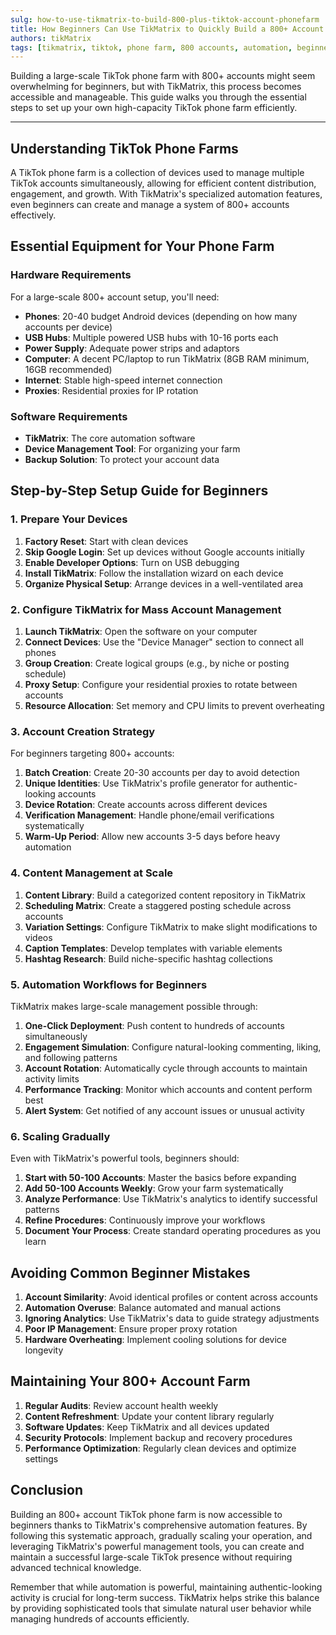 ```yaml
---
sulg: how-to-use-tikmatrix-to-build-800-plus-tiktok-account-phonefarm
title: How Beginners Can Use TikMatrix to Quickly Build a 800+ Account TikTok Phone Farm
authors: tikMatrix
tags: [tikmatrix, tiktok, phone farm, 800 accounts, automation, beginners]
---
```


Building a large-scale TikTok phone farm with 800+ accounts might seem overwhelming for beginners, but with TikMatrix, this process becomes accessible and manageable. This guide walks you through the essential steps to set up your own high-capacity TikTok phone farm efficiently.
<!--truncate-->
---

## Understanding TikTok Phone Farms

A TikTok phone farm is a collection of devices used to manage multiple TikTok accounts simultaneously, allowing for efficient content distribution, engagement, and growth. With TikMatrix's specialized automation features, even beginners can create and manage a system of 800+ accounts effectively.

## Essential Equipment for Your Phone Farm

### Hardware Requirements

For a large-scale 800+ account setup, you'll need:

- **Phones**: 20-40 budget Android devices (depending on how many accounts per device)
- **USB Hubs**: Multiple powered USB hubs with 10-16 ports each
- **Power Supply**: Adequate power strips and adaptors
- **Computer**: A decent PC/laptop to run TikMatrix (8GB RAM minimum, 16GB recommended)
- **Internet**: Stable high-speed internet connection
- **Proxies**: Residential proxies for IP rotation

### Software Requirements

- **TikMatrix**: The core automation software
- **Device Management Tool**: For organizing your farm
- **Backup Solution**: To protect your account data

## Step-by-Step Setup Guide for Beginners

### 1. Prepare Your Devices

1. **Factory Reset**: Start with clean devices
2. **Skip Google Login**: Set up devices without Google accounts initially
3. **Enable Developer Options**: Turn on USB debugging
4. **Install TikMatrix**: Follow the installation wizard on each device
5. **Organize Physical Setup**: Arrange devices in a well-ventilated area

### 2. Configure TikMatrix for Mass Account Management

1. **Launch TikMatrix**: Open the software on your computer
2. **Connect Devices**: Use the "Device Manager" section to connect all phones
3. **Group Creation**: Create logical groups (e.g., by niche or posting schedule)
4. **Proxy Setup**: Configure your residential proxies to rotate between accounts
5. **Resource Allocation**: Set memory and CPU limits to prevent overheating

### 3. Account Creation Strategy

For beginners targeting 800+ accounts:

1. **Batch Creation**: Create 20-30 accounts per day to avoid detection
2. **Unique Identities**: Use TikMatrix's profile generator for authentic-looking accounts
3. **Device Rotation**: Create accounts across different devices
4. **Verification Management**: Handle phone/email verifications systematically
5. **Warm-Up Period**: Allow new accounts 3-5 days before heavy automation

### 4. Content Management at Scale

1. **Content Library**: Build a categorized content repository in TikMatrix
2. **Scheduling Matrix**: Create a staggered posting schedule across accounts
3. **Variation Settings**: Configure TikMatrix to make slight modifications to videos
4. **Caption Templates**: Develop templates with variable elements
5. **Hashtag Research**: Build niche-specific hashtag collections

### 5. Automation Workflows for Beginners

TikMatrix makes large-scale management possible through:

1. **One-Click Deployment**: Push content to hundreds of accounts simultaneously
2. **Engagement Simulation**: Configure natural-looking commenting, liking, and following patterns
3. **Account Rotation**: Automatically cycle through accounts to maintain activity limits
4. **Performance Tracking**: Monitor which accounts and content perform best
5. **Alert System**: Get notified of any account issues or unusual activity

### 6. Scaling Gradually

Even with TikMatrix's powerful tools, beginners should:

1. **Start with 50-100 Accounts**: Master the basics before expanding
2. **Add 50-100 Accounts Weekly**: Grow your farm systematically
3. **Analyze Performance**: Use TikMatrix's analytics to identify successful patterns
4. **Refine Procedures**: Continuously improve your workflows
5. **Document Your Process**: Create standard operating procedures as you learn

## Avoiding Common Beginner Mistakes

1. **Account Similarity**: Avoid identical profiles or content across accounts
2. **Automation Overuse**: Balance automated and manual actions
3. **Ignoring Analytics**: Use TikMatrix's data to guide strategy adjustments
4. **Poor IP Management**: Ensure proper proxy rotation
5. **Hardware Overheating**: Implement cooling solutions for device longevity

## Maintaining Your 800+ Account Farm

1. **Regular Audits**: Review account health weekly
2. **Content Refreshment**: Update your content library regularly
3. **Software Updates**: Keep TikMatrix and all devices updated
4. **Security Protocols**: Implement backup and recovery procedures
5. **Performance Optimization**: Regularly clean devices and optimize settings

## Conclusion

Building an 800+ account TikTok phone farm is now accessible to beginners thanks to TikMatrix's comprehensive automation features. By following this systematic approach, gradually scaling your operation, and leveraging TikMatrix's powerful management tools, you can create and maintain a successful large-scale TikTok presence without requiring advanced technical knowledge.

Remember that while automation is powerful, maintaining authentic-looking activity is crucial for long-term success. TikMatrix helps strike this balance by providing sophisticated tools that simulate natural user behavior while managing hundreds of accounts efficiently.
